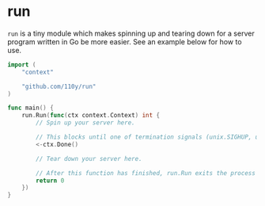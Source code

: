 # run

`run` is a tiny module which makes spinning up and tearing down for a server program written in Go be more easier. See an example below for how to use.

```go
import (
	"context"

	"github.com/110y/run"
)

func main() {
	run.Run(func(ctx context.Context) int {
		// Spin up your server here.

		// This blocks until one of termination signals (unix.SIGHUP, unix.SIGINT, unix.SIGTERM or unix.SIGQUIT) will be passed.
		<-ctx.Done()

		// Tear down your server here.

		// After this function has finished, run.Run exits the process with returned value of this function as its exit code.
		return 0
	})
}
```
